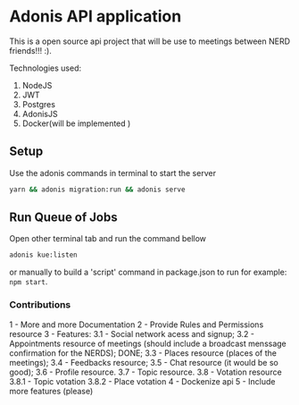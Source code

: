 # Adonis API application

This is a open source api project that will be use to meetings between NERD friends!!! :).

Technologies used:

1. NodeJS
2. JWT
3. Postgres
4. AdonisJS
5. Docker(will be implemented )

## Setup

Use the adonis commands in terminal to start the server

```bash
yarn && adonis migration:run && adonis serve
```

## Run Queue of Jobs

Open other terminal tab and run the command bellow

```bash
adonis kue:listen
```

or manually to build a 'script' command in package.json to run for example: `npm start`.

### Contributions

1 - More and more Documentation
2 - Provide Rules and Permissions resource
3 - Features:
3.1 - Social network acess and signup;
3.2 - Appointments resource of meetings
(should include a broadcast menssage
confirmation for the NERDS); DONE;
3.3 - Places resource (places of the meetings);
3.4 - Feedbacks resource;
3.5 - Chat resource (it would be so good);
3.6 - Profile resource.
3.7 - Topic resource.
3.8 - Votation resource
3.8.1 - Topic votation
3.8.2 - Place votation
4 - Dockenize api
5 - Include more features (please)
